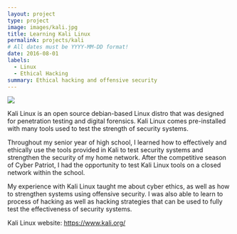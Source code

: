 ```yaml
---
layout: project
type: project
image: images/kali.jpg
title: Learning Kali Linux
permalink: projects/kali
# All dates must be YYYY-MM-DD format!
date: 2016-08-01
labels:
  - Linux
  - Ethical Hacking
summary: Ethical hacking and offensive security
---
```


<img class="ui image" src="{{ site.baseurl }}/images/kali.jpg">

Kali Linux is an open source debian-based Linux distro that was designed for penetration testing and digital forensics. Kali Linux comes pre-installed with many tools used to test the strength of security systems.

Throughout my senior year of high school, I learned how to effectively and ethically use the tools provided in Kali to test security systems and strengthen the security of my home network. After the competitive season of Cyber Patriot, I had the opportunity to test Kali Linux tools on a closed network within the school.

My experience with Kali Linux taught me about cyber ethics, as well as how to strengthen systems using offensive security. I was also able to learn to process of hacking as well as hacking strategies that can be used to fully test the effectiveness of security systems.


Kali Linux website: https://www.kali.org/

